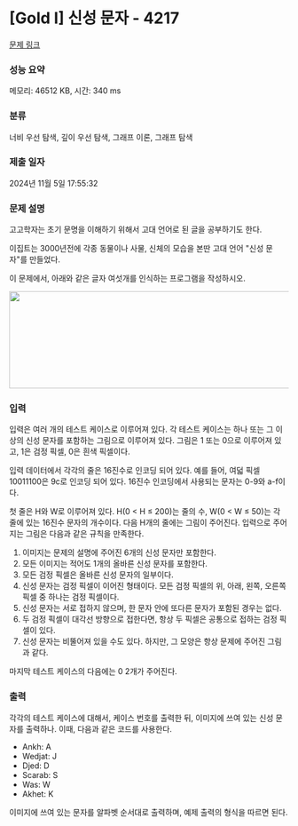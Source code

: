 # [Gold I] 신성 문자 - 4217 

[문제 링크](https://www.acmicpc.net/problem/4217) 

### 성능 요약

메모리: 46512 KB, 시간: 340 ms

### 분류

너비 우선 탐색, 깊이 우선 탐색, 그래프 이론, 그래프 탐색

### 제출 일자

2024년 11월 5일 17:55:32

### 문제 설명

<p>고고학자는 초기 문명을 이해하기 위해서 고대 언어로 된 글을 공부하기도 한다.</p>

<p>이집트는 3000년전에 각종 동물이나 사물, 신체의 모습을 본딴 고대 언어 "신성 문자"를 만들었다.</p>

<p>이 문제에서, 아래와 같은 글자 여섯개를 인식하는 프로그램을 작성하시오.</p>

<p><img alt="" src="https://www.acmicpc.net/upload/images/egypt.png" style="height:175px; width:563px"></p>

### 입력 

 <p>입력은 여러 개의 테스트 케이스로 이루어져 있다. 각 테스트 케이스는 하나 또는 그 이상의 신성 문자를 포함하는 그림으로 이루어져 있다. 그림은 1 또는 0으로 이루어져 있고, 1은 검정 픽셀, 0은 흰색 픽셀이다.</p>

<p>입력 데이터에서 각각의 줄은 16진수로 인코딩 되어 있다. 예를 들어, 여덟 픽셀 10011100은 9c로 인코딩 되어 있다. 16진수 인코딩에서 사용되는 문자는 0-9와 a-f이다.</p>

<p>첫 줄은 H와 W로 이루어져 있다. H(0 < H ≤ 200)는 줄의 수, W(0 < W ≤ 50)는 각 줄에 있는 16진수 문자의 개수이다. 다음 H개의 줄에는 그림이 주어진다. 입력으로 주어지는 그림은 다음과 같은 규칙을 만족한다.</p>

<ol>
	<li>이미지는 문제의 설명에 주어진 6개의 신성 문자만 포함한다.</li>
	<li>모든 이미지는 적어도 1개의 올바른 신성 문자를 포함한다.</li>
	<li>모든 검정 픽셀은 올바른 신성 문자의 일부이다.</li>
	<li>신성 문자는 검정 픽셀이 이어진 형태이다. 모든 검정 픽셀의 위, 아래, 왼쪽, 오른쪽 픽셀 중 하나는 검정 픽셀이다.</li>
	<li>신성 문자는 서로 접하지 않으며, 한 문자 안에 또다른 문자가 포함된 경우는 없다.</li>
	<li>두 검정 픽셀이 대각선 방향으로 접한다면, 항상 두 픽셀은 공통으로 접하는 검정 픽셀이 있다.</li>
	<li>신성 문자는 비뚤어져 있을 수도 있다. 하지만, 그 모양은 항상 문제에 주어진 그림과 같다.</li>
</ol>

<p>마지막 테스트 케이스의 다음에는 0 2개가 주어진다.</p>

### 출력 

 <p>각각의 테스트 케이스에 대해서, 케이스 번호를 출력한 뒤, 이미지에 쓰여 있는 신성 문자를 출력하나. 이때, 다음과 같은 코드를 사용한다.</p>

<ul>
	<li>Ankh: A</li>
	<li>Wedjat: J</li>
	<li>Djed: D</li>
	<li>Scarab: S</li>
	<li>Was: W</li>
	<li>Akhet: K</li>
</ul>

<p>이미지에 쓰여 있는 문자를 알파벳 순서대로 출력하며, 예제 출력의 형식을 따르면 된다.</p>

